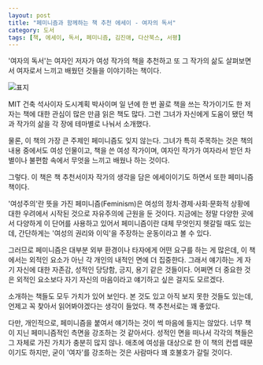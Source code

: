 ```yaml
---
layout: post
title: "페미니즘과 함께하는 책 추천 에세이 - 여자의 독서"
category: 도서
tags: [책, 에세이, 독서, 페미니즘, 김진애, 다산북스, 서평]
---
```


'여자의 독서'는 여자인 저자가 여성 작가의 책을 추천하고 또 그 작가의 삶도 살펴보면서
여자로서 느끼고 배웠던 것들을 이야기하는 책이다.

![표지](https://lh3.googleusercontent.com/-rfbbhFr36hI/WYDHNklKGWI/AAAAAAAAWCM/Mek8LJLFz3ENemdwmB_s4C21rDSVqmvKgCE0YBhgL/s360/reading-for-girls-book.jpg "책 추천 + 페미니즘 + 에세지")

MIT 건축 석사이자 도시계획 박사이며
일 년에 한 번 꼴로 책을 쓰는 작가이기도 한 저자는
책에 대한 관심이 많은 만큼 읽은 책도 많다.
그런 그녀가 자신에게 도움이 됐던 책과 작가의 삶을 각 장에 테마별로 나눠서 소개했다.

물론, 이 책의 가장 큰 주제인 페미니즘도 잊지 않는다.
그녀가 특히 주목하는 것은 책의 내용 중에서도 여성 인물이고,
책을 쓴 여성 작가이며,
여자인 작가가 여자라서 받던 차별이나 불편함 속에서 무엇을 느끼고 배웠나 하는 것이다.

그렇다.
이 책은 책 추천서이자 작가의 생각을 담은 에세이이기도 하면서
또한 페미니즘 책이다.

'여성주의'란 뜻을 가진 페미니즘(Feminism)은
여성의 정치·경제·사회·문화적 상황에 대한 우려에서 시작된 것으로 자유주의에 근원을 둔 것이다.
지금에는 정말 다양한 곳에서 다양하게 이 단어를 사용하고 있어서
페미니즘이란 대체 무엇인지 헷갈릴 때도 있는데,
간단하게는 '여성의 권리와 이익'을 주장하는 운동이라고 볼 수 있다.

그러므로 페미니즘은 대부분 외부 환경이나 타자에게 어떤 요구를 하는 게 많은데,
이 책에서는 외적인 요소가 아닌 각 개인의 내적인 면에 더 집중한다.
그래서 얘기하는 게 자기 자신에 대한 자존감, 성적인 당당함, 긍지, 용기 같은 것들이다.
어쩌면 더 중요한 것은 외적인 요소보다 자기 자신의 마음이라고 얘기하고 싶은 걸지도 모르겠다.

소개하는 책들도 모두 가치가 있어 보인다.
본 것도 있고 아직 보지 못한 것들도 있는데,
언제고 꼭 찾아서 읽어봐야겠다는 생각이 들었다.
책 추천서로는 꽤 좋았다.

다만, 개인적으로, 페미니즘을 붙여서 얘기하는 것이 썩 마음에 들지는 않았다.
너무 책이 지닌 페미니즘적인 측면을 강조하는 것 같아서다.
성적인 면을 떠나서 각각의 책들은 그 자체로 가진 가치가 충분히 많지 않나.
애초에 여성을 대상으로 한 이 책의 컨셉 때문이기도 하지만,
굳이 '여자'를 강조하는 것은 사람마다 꽤 호불호가 갈릴 것이다.
